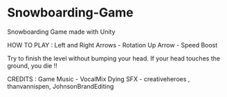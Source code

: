 # Snowboarding-Game
Snowboarding Game made with Unity

HOW TO PLAY :
Left and Right Arrows - Rotation
Up Arrow - Speed Boost

Try to finish the level without bumping your head. If your head touches the ground, you die !!

CREDITS :
Game Music - VocalMix
Dying SFX - creativeheroes , thanvannispen, JohnsonBrandEditing

